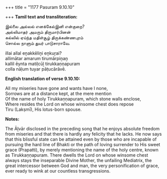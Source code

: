+++
title = "1177 Pasuram 9.10.10"

+++
**Tamil text and transliteration:**

இல்லை அல்லல் எனக்கேல்இனி என்குறை?  
அல்லிமாதர் அமரும் திருமார்பினன்  
கல்லில் ஏய்ந்த மதிள்சூழ் திருக்கண்ணபுரம்  
சொல்ல நாளும் துயர் பாடுசாராவே.

illai allal eṉakkēliṉi eṉkuṟai?  
allimātar amarum tirumārpiṉaṉ  
kallil ēynta matiḷcūḻ tirukkaṇṇapuram  
colla nāḷum tuyar pāṭucārāvē.

**English translation of verse 9.10.10:**

All my miseries have gone and wants have I none,  
Sorrows are at a distance kept, at the mere mention  
Of the name of holy Tirukkaṇṇapuram, which stone walls enclose,  
Where resides the Lord on whose winsome chest does repose  
Tiru (Lakṣmī), His lotus-born spouse.

**Notes:**

The Āḻvār disclosed in the preceding song that he enjoys absolute freedom from miseries and that there is hardly any felicity that he lacks. He now says that this blissful state can be attained even by those who are incapable of pursuing the hard line of Bhakti or the path of loving surrender to His sweet grace (Prapatti), by merely mentioning the name of the holy centre, known as Tirukkaṇṇapuram. There dwells the Lord on whose winsome chest always stays the inseparable Divine Mother, the unfailing Mediatrix, the great intercessor between God and man, the very personification of grace, ever ready to wink at our countless transgressions.


